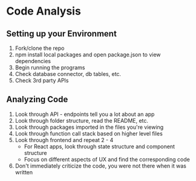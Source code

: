 # Code Analysis

## Setting up your Environment

1. Fork/clone the repo
2. npm install local packages and open package.json to view dependencies
3. Begin running the programs
4. Check database connector, db tables, etc.
5. Check 3rd party APIs

## Analyzing Code

1. Look through API - endpoints tell you a lot about an app
2. Look through folder structure, read the README, etc.
3. Look through packages imported in the files you're viewing
4. Look through function call stack based on higher level files
5. Look through frontend and repeat 2 - 4
    * For React apps, look through state structure and component structure
    * Focus on different aspects of UX and find the corresponding code
6. Don't immediately criticize the code, you were not there when it was written